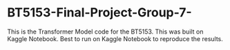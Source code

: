 # BT5153-Final-Project-Group-7-
This is the Transformer Model code for the BT5153. This was built on Kaggle Notebook. Best to run on Kaggle Notebook to reproduce the results.
